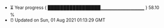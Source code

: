 - ⏳ Year progress { █████████████████▁▁▁▁▁▁▁▁▁▁▁▁▁ } 58.10 %
- ⏰ Updated on Sun, 01 Aug 2021 01:13:29 GMT

